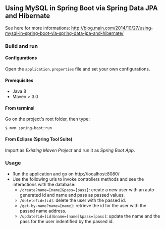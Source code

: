 ## Using MySQL in Spring Boot via Spring Data JPA and Hibernate

See here for more informations:
http://blog.main.com/2014/10/27/using-mysql-in-spring-boot-via-spring-data-jpa-and-hibernate/

### Build and run

#### Configurations

Open the `application.properties` file and set your own configurations.

#### Prerequisites

- Java 8
- Maven > 3.0

#### From terminal

Go on the project's root folder, then type:

    $ mvn spring-boot:run

#### From Eclipse (Spring Tool Suite)

Import as *Existing Maven Project* and run it as *Spring Boot App*.


### Usage

- Run the application and go on http://localhost:8080/
- Use the following urls to invoke controllers methods and see the interactions
  with the database:
    * `/create?name=[name]&pass=[pass]`: create a new user with an auto-generated id and name and pass as passed values.
    * `/delete?id=[id]`: delete the user with the passed id.
    * `/get-by-name?name=[name]`: retrieve the id for the user with the passed name address.
    * `/update?id=[id]&name=[name]&pass=[pass]`: update the name and the pass for the user indentified by the passed id.
